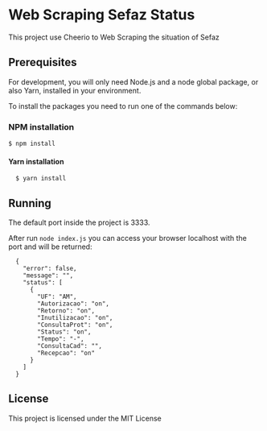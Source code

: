 # Web Scraping Sefaz Status 

This project use Cheerio to Web Scraping the situation of Sefaz

## Prerequisites
For development, you will only need Node.js and a node global package, or also Yarn, installed in your environment.

To install the packages you need to run one of the commands below:

### NPM installation
    $ npm install

#### Yarn installation  
      $ yarn install

## Running 

The default port inside the project is 3333. 

After run `node index.js` you can access your browser localhost with the port and will be returned:
```
  {
    "error": false,
    "message": "",
    "status": [
      {
        "UF": "AM",
        "Autorizacao": "on",
        "Retorno": "on",
        "Inutilizacao": "on",
        "ConsultaProt": "on",
        "Status": "on",
        "Tempo": "-",
        "ConsultaCad": "",
        "Recepcao": "on"
      }
    ]
  }
  ```

## License

This project is licensed under the MIT License
